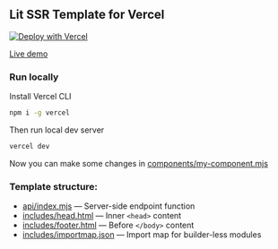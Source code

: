## Lit SSR Template for Vercel

[![Deploy with Vercel](https://vercel.com/button)](https://vercel.com/new/clone?repository-url=https%3A%2F%2Fgithub.com%2FPonomareVlad%2Flit-ssr-vercel&project-name=lit-ssr&repo-name=lit-ssr-vercel)

[Live demo](https://lit-ssr-template.vercel.app)

### Run locally

Install Vercel CLI

```bash
npm i -g vercel
```

Then run local dev server

```bash
vercel dev
```

Now you can make some changes in [components/my-component.mjs](components/my-component.mjs)

### Template structure:

- [api/index.mjs](api/index.mjs) — Server-side endpoint function
- [includes/head.html](includes/head.html) — Inner `<head>` content
- [includes/footer.html](includes/footer.html) — Before `</body>` content
- [includes/importmap.json](includes/importmap.json) — Import map for builder-less modules
